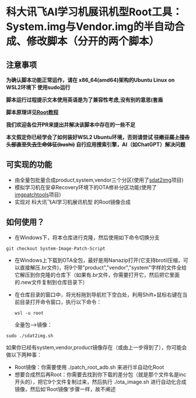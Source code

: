 # 科大讯飞AI学习机展讯机型Root工具：System.img与Vendor.img的半自动合成、修改脚本（分开的两个脚本）

## 注意事项

**为确认脚本功能正常运作，请在  x86_64(amd64)架构的Ubuntu Linux on WSL2环境下  使用sudo运行**

**脚本运行过程提示文本使用英语是为了兼容性考虑,没有别的意思(套盾**

**脚本原理详见[Root教程](https://github.com/KDXF-BOOM/studentpad-research#%E8%8E%B7%E5%8F%96%E5%AD%A6%E4%B9%A0%E6%9C%BA%E5%B1%95%E8%AE%AF%E7%B3%BB%E6%9C%BA%E5%9E%8B%E7%9A%84root%E5%8D%B3%E5%88%B7%E5%85%A5magisk)**

**我们欢迎各位开PR来提出并解决该脚本中存在的一些不足**

**本文假定你已经学会了如何装好WSL2 Ubuntu环境，否则请尝试 ~~往嫩豆腐上撞击头部直至失去生命体征(bushi)~~ 自行应用搜索引擎，AI（如ChatGPT）解决问题**

## 可实现的功能

* 由全量包批量合成product,system,vendor三个分区(使用了[sdat2img](https://www.bing.com/ck/a?!&&p=4802a638da3b7b4fJmltdHM9MTcxOTE4NzIwMCZpZ3VpZD0zYjZhYjQ2Yy00ZTUzLTZmMzYtMjBjYy1hMDQ0NGY2YTZlNzUmaW5zaWQ9NTQ3MQ&ptn=3&ver=2&hsh=3&fclid=3b6ab46c-4e53-6f36-20cc-a0444f6a6e75&psq=sdat2img&u=a1aHR0cHM6Ly9naXRodWIuY29tL3hwaXJ0L3NkYXQyaW1n&ntb=1)项目)
* 模拟学习机在安卓Recovery环境下的OTA修补分区功能(使用了[imgpatchtools](https://github.com/erfanoabdi/imgpatchtools)项目)
* 实现对 科大讯飞AI学习机展讯机型 的Root镜像合成

## 如何使用？

* 在Windows下，将本仓库进行克隆，然后使用如下命令切换分支

```
git checkout System-Image-Patch-Script
```

* 在Windows上下载到OTA全包，最好是用Nanazip打开(它支持brotil压缩，可以直接解压.br文件)，将9个带"product","vendor","system"字样的文件全给它解压到你克隆的仓库下（如果有.br文件，你需要打开它，然后把它里面的.new文件复制到仓库目录下）
* 在仓库目录的窗口中，将光标拖到导航栏下空白处，利用Shift+鼠标右键在当前目录打开命令窗口，执行以下命令：

  ```
  wsl -u root
  ```

  全量包——>镜像：

```
sudo ./sdat2img.sh
```

如果你已经有system,vendor,product镜像存在（或由上一步得到了），你可能会做以下两种事：

* Root镜像：你需要使用 ./patch_root_adb.sh 来进行半自动化Root
* 想要合成然后再Root：你需要去找到你下载的差分包（就是那个文件名是inc开头的），把它9个文件复制过来，然后执行 ./ota_image.sh 进行自动化合成镜像，然后如'Root镜像'步骤一样，故不阐述
